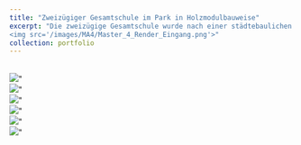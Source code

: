 ```yaml
---
title: "Zweizügiger Gesamtschule im Park in Holzmodulbauweise"
excerpt: "Die zweizügige Gesamtschule wurde nach einer städtebaulichen Analyse entwickelt, um den Bedarf in den Stadtteilen Flehe und Bilk zu decken. Das Schulgelände liegt südlich der Innenstadt und bietet attraktive Sportplätze sowie gute Verkehrsanbindung. Die Gebäude wurden entsprechend der Schultypologie und der grünen Umgebung gestaltet. Besonderes Augenmerk wurde auf den Innenraum und die Aussicht gelegt. Die Materialwahl konzentriert sich auf Holz und Holzmodulbau als repräsentative Baumaterialien für den Schulbau. Die Fassade spiegelt die Natur des umgebenden Parks wider, mit vertikaler Bepflanzung, Holz- und Metallelementen. <br/>
<img src='/images/MA4/Master_4_Render_Eingang.png'>"
collection: portfolio
---
```


<br/>
<img src='/images/MA4/Plan1_Davydov_Nikolai-1.png'>"
<br/>
<img src='/images/MA4/Plan1_Davydov_Nikolai-2.png'>"
<br/>
<img src='/images/MA4/Plan1_Davydov_Nikolai-3.png'>"
<br/>
<img src='/images/MA4/Plan1_Davydov_Nikolai-4.png'>"
<br/>
<img src='/images/MA4/Plan1_Davydov_Nikolai-5.png'>"
<br/>
<img src='/images/MA4/Plan1_Davydov_Nikolai-6.png'>"